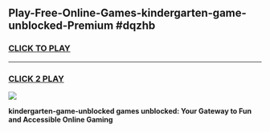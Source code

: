 
## Play-Free-Online-Games-kindergarten-game-unblocked-Premium #dqzhb
<h3>
<a href="https://premium.freeplayer.one?title=kindergarten-game-unblocked&ref=8M">CLICK TO PLAY</a></h3>
<hr>

<h3>
<a href="https://premium.freeplayer.one?title=kindergarten-game-unblocked&ref=8M">CLICK 2 PLAY</a>
  
</h3>

<a href="https://premium.freeplayer.one?title=kindergarten-game-unblocked&ref=8M"><img src="https://clearcache.store/games.png"></a>


**kindergarten-game-unblocked games unblocked: Your Gateway to Fun and Accessible Online Gaming**
